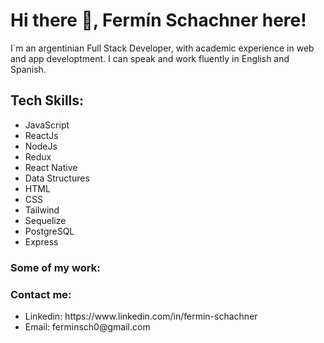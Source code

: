 <h1> Hi there 👋, Fermín Schachner here! </h1>
<p>I´m an argentinian Full Stack Developer, with academic experience in web and app developtment. I can speak and work fluently in English and Spanish.</p>
<h2>Tech Skills: </h2>
<ul>
  <li> JavaScript</li>
  <li> ReactJs</li>
  <li> NodeJs</li>
  <li> Redux</li>
  <li> React Native</li>
  <li> Data Structures</li>
  <li> HTML</li>
  <li> CSS</li>
  <li> Tailwind</li>
  <li> Sequelize</li>
  <li> PostgreSQL</li>
  <li> Express</li>
  </ul>
  <h3>Some of my work: </h3>
 
 <h3> Contact me: </h3>
 <ul>
  <li>Linkedin: https://www.linkedin.com/in/fermin-schachner</li>
  <li>Email: ferminsch0@gmail.com </li>
  </ul>
 

<!--
**fern1s/fern1s** is a ✨ _special_ ✨ repository because its `README.md` (this file) appears on your GitHub profile.

Here are some ideas to get you started:

- 🔭 I’m currently working on ...
- 🌱 I’m currently learning ...
- 👯 I’m looking to collaborate on ...
- 🤔 I’m looking for help with ...
- 💬 Ask me about ...
- 📫 How to reach me: ...
- 😄 Pronouns: ...
- ⚡ Fun fact: ...
-->

